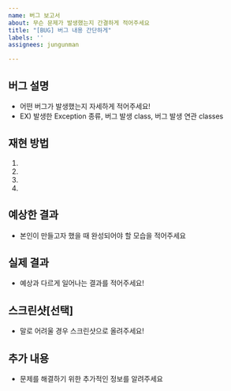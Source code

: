 ```yaml
---
name: 버그 보고서
about: 무슨 문제가 발생했는지 간결하게 적어주세요
title: "[BUG] 버그 내용 간단하게"
labels: ''
assignees: jungunman

---
```


## 버그 설명
- 어떤 버그가 발생했는지 자세하게 적어주세요!
- EX) 발생한 Exception 종류, 버그 발생 class, 버그 발생 연관 classes

## 재현 방법
1.
2.
3.
4.

## 예상한 결과
- 본인이 만들고자 했을 때 완성되어야 할 모습을 적어주세요

## 실제 결과
- 예상과 다르게 일어나는 결과를 적어주세요!

## 스크린샷[선택]
- 말로 어려울 경우 스크린샷으로 올려주세요!

## 추가 내용
- 문제를 해결하기 위한 추가적인 정보를 알려주세요
